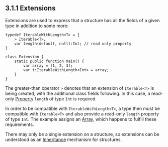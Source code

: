 ## 3.1.1 Extensions

Extensions are used to express that a structure has all the fields of a given type in addition to some more:

```
typedef IterableWithLength<T> = {
	> Iterable<T>,
	var length(default, null):Int; // read only property
}

class Extension {
	static public function main() {
		var array = [1, 2, 3];
		var t:IterableWithLength<Int> = array;
	}
}
```
The greater-than operator `>` denotes that an extension of `Iterable<T>` is being created, with the additional class fields following. In this case, a read-only [Property](https://github.com/Simn/HaxeManual/tree/master/md/manual/4.2-Property.md) `length` of type `Int` is required.

In order to be compatible with `IterableWithLength<T>`, a type then must be compatible with `Iterable<T>` and also provide a read-only `length` property of type `Int`. The example assigns an [Array](https://github.com/Simn/HaxeManual/tree/master/md/manual/6.2.1-Array.md), which happens to fulfill these requirements.

There may only be a single extension on a structure, so extensions can be understood as an [Inheritance](https://github.com/Simn/HaxeManual/tree/master/md/manual/2.3.2-Inheritance.md) mechanism for structures.